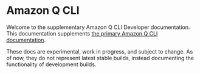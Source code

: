 # Amazon Q CLI

Welcome to the supplementary Amazon Q CLI Developer documentation.
This documentation supplements [the primary Amazon Q CLI documentation](https://docs.aws.amazon.com/amazonq/latest/qdeveloper-ug/command-line.html).

These docs are experimental, work in progress, and subject to change. As of now, they do not represent latest stable builds, instead documenting the functionality of development builds.
